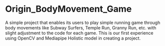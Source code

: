# Origin_BodyMovement_Game
A simple project that enables its users to play simple running game through body movements like Subway Surfers, Temple Run, Granny Run, etc. with slight adjustment to the code for each game. This is our first experience using OpenCV and Mediapipe Holistic model in creating a project.
